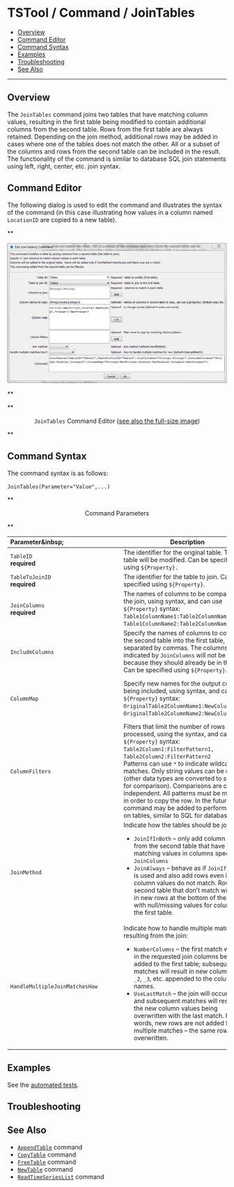 # TSTool / Command / JoinTables #

* [Overview](#overview)
* [Command Editor](#command-editor)
* [Command Syntax](#command-syntax)
* [Examples](#examples)
* [Troubleshooting](#troubleshooting)
* [See Also](#see-also)

-------------------------

## Overview ##

The `JoinTables` command joins two tables that have matching column values,
resulting in the first table being modified to contain additional columns from the second table.
Rows from the first table are always retained.  Depending on the join method,
additional rows may be added in cases where one of the tables does not match the other.
All or a subset of the columns and rows from the second table can be included in the result.
The functionality of the command is similar to database SQL join statements using left, right, center, etc. join syntax.  

## Command Editor ##

The following dialog is used to edit the command and illustrates the syntax of the command
(in this case illustrating how values in a column named `LocationID` are copied to a new table).  

**<p style="text-align: center;">
![JoinTables](JoinTables.png)
</p>**

**<p style="text-align: center;">
`JoinTables` Command Editor (<a href="../JoinTables.png">see also the full-size image</a>)
</p>**

## Command Syntax ##

The command syntax is as follows:

```text
JoinTables(Parameter="Value",...)
```
**<p style="text-align: center;">
Command Parameters
</p>**

| **Parameter**&inbsp;&nbsp;&nbsp;&nbsp;&nbsp;&nbsp;&nbsp;&nbsp;&nbsp;&nbsp;&nbsp;&nbsp;&nbsp;&nbsp;&nbsp;&nbsp;&nbsp;&nbsp;&nbsp;&nbsp;&nbsp;&nbsp;&nbsp;&nbsp;&nbsp;&nbsp;&nbsp;&nbsp;&nbsp;&nbsp;&nbsp;&nbsp;&nbsp;&nbsp; | **Description** | **Default**&nbsp;&nbsp;&nbsp;&nbsp;&nbsp;&nbsp;&nbsp;&nbsp;&nbsp;&nbsp;&nbsp;&nbsp;&nbsp;&nbsp;&nbsp;&nbsp; |
| --------------|-----------------|----------------- |
|`TableID`<br>**required**|The identifier for the original table.  This table will be modified.  Can be specified using `${Property}.`|None – must be specified.|
|`TableToJoinID`<br>**required**|The identifier for the table to join.  Can be specified using `${Property}`.|None – must be specified.|
|`JoinColumns`<br>**required**|The names of columns to be compared in the join, using syntax, and can use `${Property}` syntax:<br>`Table1ColumnName1:Table2ColumnName1`,<br>`Table1ColumnName2:Table2ColumnName2`|Required – must specify at least one column to compare|
|`IncludeColumns`|Specify the names of columns to copy from the second table into the first table, separated by commas.  The columns indicated by `JoinColumns` will not be added because they should already be in the table.  Can be specified using `${Property}`.|Copy all of the columns from the `TableToJoinID` table.|
|`ColumnMap`|Specify new names for the output columns being included, using syntax, and can use `${Property}` syntax:<br>`OriginalTable2ColumnName1:NewColumnName1, OriginalTable2ColumnName2:NewColumnName2`|Column names in the result will be the same as in the original `TableToJoinID` table.|
|`ColumnFilters`|Filters that limit the number of rows being processed, using the syntax, and can use `${Property}` syntax:<br>`Table2Column1:FilterPattern1, Table2Column2:FilterPattern2`<br>Patterns can use `*` to indicate wildcards for matches.  Only string values can be checked (other data types are converted to strings for comparison).  Comparisons are case-independent.  All patterns must be matched in order to copy the row.  In the future a command may be added to perform queries on tables, similar to SQL for databases.|No filtering.|
|`JoinMethod`|Indicate how the tables should be joined:<br><ul><li>`JoinIfInBoth` – only add column values from the second table that have matching values in columns specified by `JoinColumns`</li><li>`JoinAlways` – behave as if `JoinIfInBoth` is used and also add rows even if join column values do not match.  Rows in the second table that don’t match will result in new rows at the bottom of the table, with null/missing values for columns in the first table.</li></ul>|`JoinIfInBoth`|
|`HandleMultipleJoinMatchesHow`|Indicate how to handle multiple matches resulting from the join:<ul><li>`NumberColumns` – the first match will result in the requested join columns being added to the first table; subsequent matches will result in new columns with `_2`, `_3`, etc. appended to the column names.</li><li>`UseLastMatch` – the join will occur once and subsequent matches will result in the new column values being overwritten with the last match.  In other words, new rows are not added for multiple matches – the same row is overwritten.</li></ul>|`UseLastMatch`|

## Examples ##

See the [automated tests](https://github.com/OpenCDSS/cdss-app-tstool-test/tree/master/test/regression/commands/general/JoinTables).

## Troubleshooting ##

## See Also ##

* [`AppendTable`](../AppendTable/AppendTable.md) command
* [`CopyTable`](../CopyTable/CopyTable.md) command
* [`FreeTable`](../FreeTable/FreeTable.md) command
* [`NewTable`](../NewTable/NewTable.md) command
* [`ReadTimeSeriesList`](../ReadTimeSeriesList/ReadTimeSeriesList.md) command
